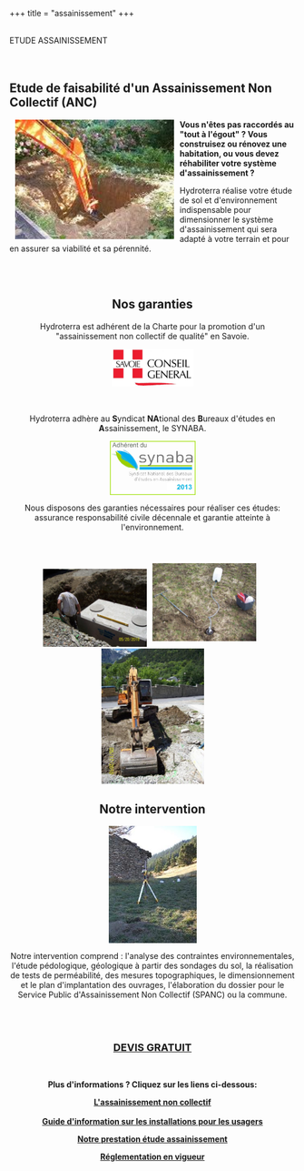 
+++
title = "assainissement"
+++
<br />
 <br />
   <div class="title-01">
    <a>ETUDE ASSAINISSEMENT</a>
  </div>

<br />
 <br />


<div class="part700 ">
<h2>Etude de faisabilité d'un Assainissement Non Collectif (ANC)</h2>
<img class="bordure" style="float: left; margin-right: 10px; margin-left: 10px;" src="/img/tracto.jpg" alt="" width="280" height="210" /><strong>Vous n'êtes pas raccordés au "tout à l'égout" ? Vous construisez ou rénovez une habitation, ou vous devez réhabiliter votre système d'assainissement ?</strong>
<p>Hydroterra réalise votre étude de sol et d'environnement indispensable pour dimensionner le système d'assainissement qui sera adapté à votre terrain et pour en assurer sa viabilité et sa pérennité.</p>
<br />
 <br />
 </div>
<div class="part900">
 
<div class="scol part300 ">
<h2 style="text-align: center;">Nos garanties</h2>
<p style="text-align: center;">Hydroterra est adhérent de la Charte pour la promotion d'un "assainissement non collectif de qualité" en Savoie.</p>
<p style="text-align: center;"><img class="bordure" src="/img/logo_cg73.jpg" alt="" width="143" height="66" /></p>
<br />
<p style="text-align: center;">Hydroterra adhère au <strong>S</strong>yndicat <strong>NA</strong>tional des <strong>B</strong>ureaux d'études en <strong>A</strong>ssainissement, le SYNABA.</p>
<p><img  class="bordure" style="display: block; margin-left: auto; margin-right: auto;" src="/img/logo_adh_rent_du_synaba_2013.jpg" alt="" width="151" height="95" /></p>
<p style="text-align: center;">Nous disposons des garanties nécessaires pour réaliser ces études: assurance responsabilité civile décennale et garantie atteinte à l'environnement.</p>

</div>

<div class="scol part300 ">
<br />
	<p style="text-align: center;"><img class="bordure"  title="Fosse toutes eaux" src="/img/100_0591.jpg" alt="" width="183" height="137" /><img  class="bordure" style="margin: 10px;" title="Test de perméabilité - méthode Porchet" src="/img/100_2514.jpg" alt="" width="183" height="137" /><img  class="bordure" title="Sondage du sol au tractopelle" src="/img/100_0583.jpg" alt="" width="181" height="238" /></p>

</div>

<div class="scol part300 ">
<h2 style="text-align: center;">Notre intervention</h2>
<p><img  class="bordure" style="margin: 10px auto; display: block;" title="Mesures topographiques" src="/img/niveau_laser.jpg" alt="" width="155" height="206" /></p>
<p style="text-align: center;"></p>
<p style="text-align: center;">Notre intervention comprend : l'analyse des contraintes environnementales, l'étude pédologique, géologique à partir des sondages du sol, la réalisation de tests de perméabilité, des mesures topographiques, le dimensionnement et le plan d'implantation des ouvrages, l'élaboration du dossier pour le Service Public d'Assainissement Non Collectif (SPANC) ou la commune.</p></div>
<br />


</div>
<br />
<div class="part700 ">
<h2 style="font-size: 18px;text-align: center;"><a href="/Contact">DEVIS GRATUIT</a></h2>


<p style="text-align: center;"><strong><br /></strong></p>
<p style="text-align: center;"><strong>Plus d'informations ? Cliquez sur les liens ci-dessous:</strong></p>
<p style="text-align: center;"><strong><a href="http://www.hydroterra.fr/index.php@p=1_16_Accueil.html">L'assainissement non collectif</a> <br /><br /><a href="/doc/12032-anc-guide-usagers-complet-02-10-12-light.pdf">Guide d'information sur les installations pour les usagers</a><br /></strong></p>
<p style="text-align: center;"><strong><a href="http://www.hydroterra.fr/index.php@p=1_18_Phyto-puration.html">Notre prestation&nbsp;étude assainissement</a><br /></strong></p>
<p style="text-align: center;"><strong><a href="http://www.hydroterra.fr/index.php@p=1_17_Etude-Assainissement.html">Réglementation en vigueur</a><br /></strong></p></p>
</div>










